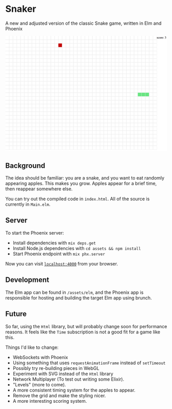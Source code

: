 # Snaker
A new and adjusted version of the classic Snake game, written in Elm and Phoenix

![](https://raw.githubusercontent.com/JulianLeviston/snaker-elm/master/images/snaker-elm.png)

## Background

The idea should be familiar: you are a snake, and you want to eat randomly appearing apples. This makes you grow. Apples appear for a brief time, then reappear somewhere else.

You can try out the compiled code in `index.html`. All of the source is currently in `Main.elm`.

## Server

To start the Phoenix server:

  * Install dependencies with `mix deps.get`
  * Install Node.js dependencies with `cd assets && npm install`
  * Start Phoenix endpoint with `mix phx.server`

Now you can visit [`localhost:4000`](http://localhost:4000) from your browser.

## Development

The Elm app can be found in `/assets/elm`, and the Phoenix app is responsible for hosting and building the target Elm app using brunch.

## Future

So far, using the `Html` library, but will probably change soon for performance reasons. It feels like the `Time` subscription is not a good fit for a game like this.


Things I'd like to change:

* WebSockets with Phoenix
* Using something that uses `requestAnimationFrame` instead of `setTimeout`
* Possibly try re-building pieces in WebGL
* Experiment with SVG instead of the `Html` library
* Network Multiplayer (To test out writing some Elixir).
* "Levels" (more to come).
* A more consistent timing system for the apples to appear.
* Remove the grid and make the styling nicer.
* A more interesting scoring system.
